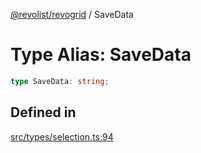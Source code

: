[@revolist/revogrid](README.md) / SaveData

# Type Alias: SaveData

```ts
type SaveData: string;
```

## Defined in

[src/types/selection.ts:94](https://github.com/revolist/revogrid/blob/60f69439a769536c61ed98c75e87e11124ee6c9c/src/types/selection.ts#L94)
